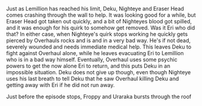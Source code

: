 Just as Lemillion has reached his limit, Deku, Nighteye and Eraser Head comes crashing through the wall to help. It was looking good for a while, but Eraser Head got taken out quickly, and a bit of Nighteyes blood got spilled, and it was enough for his quirk to somehow get removed. Was it Eri who did that? In either case, when Nighteye's quirk stops working he quickly gets pierced by Overhauls rocks and is and in a very bad way. He's if not dead, severely wounded and needs immediate medical help. This leaves Deku to fight against Overhaul alone, while he leaves evacuating Eri to Lemillion who is in a bad way himself. Eventually, Overhaul uses some psychic powers to get the now alone Eri to return, and this puts Deku in an impossible situation. Deku does not give up though, even though Nighteye uses his last breath to tell Deku that he saw Overhaul killing Deku and getting away with Eri if he did not run away.

Just before the episode stops, Froppy and Uraraka bursts through the roof